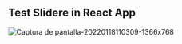 ## Test Slidere in  React App

![Captura de pantalla-20220118110309-1366x768](https://user-images.githubusercontent.com/74264081/149983986-14a76d50-f488-4e8e-86bb-9456e9e8ea70.png)
